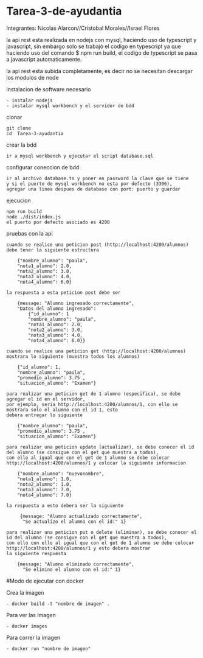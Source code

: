 # Tarea-3-de-ayudantia
Integrantes: Nicolas Alarcon//Cristobal Morales//Israel Flores


la api rest esta realizada en nodejs con mysql, haciendo uso de typescript y javascript, sin embargo solo se trabajó el codigo
en typescript ya que haciendo uso del comando $ npm run build, el codigo de typescript se pasa a javascript automaticamente.

la api rest esta subida completamente, es decir no se necesitan descargar los modulos de node

instalacion de software necesario

	- instalar nodejs
	- instalar mysql workbench y el servidor de bdd

clonar

	git clone 
	cd  Tarea-3-ayudantia

crear la bdd

	ir a mysql workbench y ejecutar el script database.sql

configurar coneccion de bdd

	ir al archivo database.ts y poner en password la clave que se tiene
	y si el puerto de mysql workbench no esta por defecto (3306),
	agregar una linea despues de database con port: puerto y guardar

ejecucion

	npm run build
	node ./dist/index.js
	el puerto por defecto asociado es 4200

pruebas con la api

	cuando se realice una peticion post (http://localhost:4200/alumnos) debe tener la siguiente estructura
		
		{"nombre_alumno": "paula", 
		"nota1_alumno": 2.0, 
		"nota2_alumno": 3.0, 
		"nota3_alumno": 4.0, 
		"nota4_alumno": 6.0}
	
	la respuesta a esta peticion post debe ser

		{message: "Alumno ingresado correctamente",
		"Datos del alumno ingresado": 
			{"id_alumno": 1
			"nombre_alumno": "paula", 
			"nota1_alumno": 2.0, 
			"nota2_alumno": 3.0, 
			"nota3_alumno": 4.0, 
			"nota4_alumno": 6.0}}

	cuando se realice una peticion get (http://localhost:4200/alumnos) mostrara lo siguiente (muestra todos los alumnos)

		{"id_alumno": 1, 
		"nombre_alumno": "paula", 
		"promedio_alumno": 3.75 , 
		"situacion_alumno": "Examen"}

	para realizar una peticion get de 1 alumno (especifica), se debe agregar el id en el servidor,
	por ejemplo, seria http://localhost:4200/alumnos/1, con ello se mostrara solo el alumno con el id 1, esto
	debera entregar lo siguiente

		{"nombre_alumno": "paula", 
		"promedio_alumno": 3.75 , 
		"situacion_alumno": "Examen"}

	para realizar una peticion update (actualizar), se debe conocer el id del alumno (se consigue con el get que muestra a todos),
	con ello al igual que con el get de 1 alumno se debe colocar http://localhost:4200/alumnos/1 y colocar la siguiente informacion
	
		{"nombre_alumno": "nuevonombre", 
		"nota1_alumno": 1.0, 
		"nota2_alumno": 1.0, 
		"nota3_alumno": 7.0, 
		"nota4_alumno": 7.0}

	la respuesta a esto debera ser la siguiente

		 {message: "Alumno actualizado correctamente",
		  "Se actualizo el alumno con el id:" 1}

	para realizar una peticion put o delete (eliminar), se debe conocer el id del alumno (se consigue con el get que muestra a todos),
	con ello con ello al igual que con el get de 1 alumno se debe colocar http://localhost:4200/alumnos/1 y esto debera mostrar
	la siguiente respuesta

		{message: "Alumno eliminado correctamente",
		  "Se elimino el alumno con el id:" 1}
		  
		  
		  
#Modo de ejecutar con docker

Crea la imagen

	- docker build -t "nombre de imagen" .
	
Para ver las imagen

	- docker images
	
Para correr la imagen

	- docker run "nombre de imagen"

